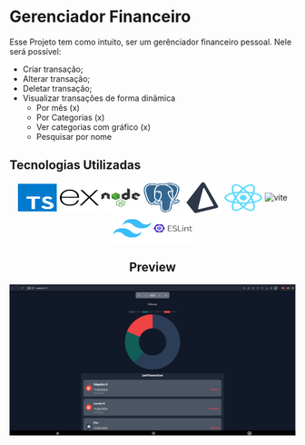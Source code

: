 # Gerenciador Financeiro

Esse Projeto tem como intuito, ser um gerênciador financeiro pessoal.
Nele será possível:
- Criar transação;
- Alterar transação;
- Deletar transação;
- Visualizar transações de forma dinâmica
  - Por mês (x)
  - Por Categorias (x)
  - Ver categorias com gráfico (x)
  - Pesquisar por nome 

## Tecnologias Utilizadas

<div align='center'>
   <img align='center' height='50' width='70' title='TypeScript' alt='typescript' src='https://github.com/devicons/devicon/blob/master/icons/typescript/typescript-original.svg' />
   <img align='center' height='50' width='70' title='Express' alt='express' src='https://github.com/devicons/devicon/blob/master/icons/express/express-original.svg' />
   <img align='center' height='54' width='68' title='Node.js' alt='nodejs' src='https://github.com/devicons/devicon/blob/master/icons/nodejs/nodejs-original-wordmark.svg' />
   <img align='center' height='54' width='68' title='PostGreSQL' alt='PostGreSQL' src='https://github.com/devicons/devicon/blob/master/icons/postgresql/postgresql-plain.svg' />
   <img align='center' height='54' width='68' title='Prisma' alt='prisma' src='https://github.com/devicons/devicon/blob/master/icons/prisma/prisma-original.svg' />
   <img align='center' height='54' width='68' title='React' alt='react' src='https://github.com/devicons/devicon/blob/master/icons/react/react-original.svg' />
   <img align='center' height='54' width='68' title='Vite' alt='vite' src='https://github.com/bush1D3v/my_portfolio/assets/133554156/46570ed3-6e92-4ad2-b09b-d235cd142b3f' />
   <img align='center' height='54' width='68' title='Tailwindcss' alt='tailwindcss' src='https://github.com/devicons/devicon/blob/master/icons/tailwindcss/tailwindcss-original.svg' />
   <img align='center' height='54' width='68' title='Tailwindcss' alt='ESLint' src='https://github.com/devicons/devicon/blob/master/icons/eslint/eslint-original-wordmark.svg' />

## Preview
<img src="./public/money-manager-preview.gif" alt="Visão geral do projeto">



